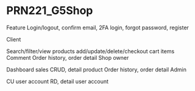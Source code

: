 # PRN221_G5Shop
Feature
Login/logout, confirm email, 2FA login, forgot password, register

Client

Search/filter/view products
add/update/delete/checkout cart items
Comment
Order history, order detail
Shop owner

Dashboard sales
CRUD, detail product
Order history, order detail
Admin

CU user account
RD, detail user account
